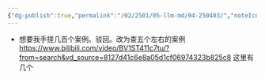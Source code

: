 ```yaml
---
{"dg-publish":true,"permalink":"/02/2501/05-llm-md/04-250403/","noteIcon":"","created":"2025-04-03T16:38","updated":"2025-07-01T13:38"}
---
```


- 想要我手搓几百个案例。驳回。改为查五个左右的案例
https://www.bilibili.com/video/BV1ST411c7tu/?from=search&vd_source=8127d41c6e8a05d1cf06974323b825c8 这里有几个